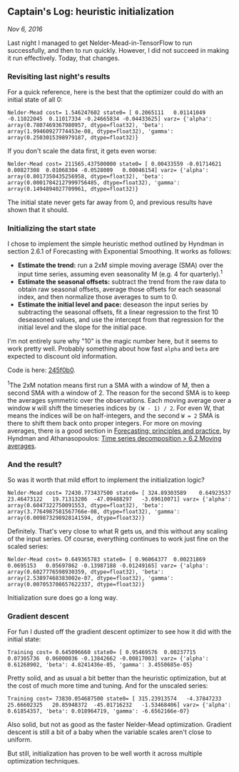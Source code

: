 ## Captain's Log: heuristic initialization
*Nov 6, 2016*

Last night I managed to get Nelder-Mead-in-TensorFlow to run successfully, and then to run quickly. However, I did not succeed in making it run effectively. Today, that changes.

### Revisiting last night's results

For a quick reference, here is the best that the optimizer could do with an initial state of all 0:

`Nelder-Mead cost= 1.546247602 state0= [ 0.2065111   0.01141049 -0.11022045  0.11017334 -0.24665834 -0.04433625] varz= {'alpha': array(0.7807469367980957, dtype=float32), 'beta': array(1.99460927774453e-08, dtype=float32), 'gamma': array(0.2503015398979187, dtype=float32)}`

If you don't scale the data first, it gets even worse:

`Nelder-Mead cost= 211565.437500000 state0= [ 0.00433559 -0.01714621  0.00827308  0.01068304 -0.0528009   0.00046154] varz= {'alpha': array(0.8017350435256958, dtype=float32), 'beta': array(0.00017842127999756485, dtype=float32), 'gamma': array(0.1494894027709961, dtype=float32)}`

The initial state never gets far away from 0, and previous results have shown that it should.

### Initializing the start state

I chose to implement the simple heuristic method outlined by Hyndman in section 2.6.1 of Forecasting with Exponential Smoothing. It works as follows:

* **Estimate the trend:** run a 2xM simple moving average (SMA) over the input time series, assuming even seasonality M (e.g. 4 for quarterly).<sup>1</sup>
* **Estimate the seasonal offsets:** subtract the trend from the raw data to obtain raw seasonal offsets, average those offsets for each seasonal index, and then normalize those averages to sum to 0.
* **Estimate the initial level and pace:** deseason the input series by subtracting the seasonal offsets, fit a linear regression to the first 10 deseasoned values, and use the intercept from that regression for the initial level and the slope for the initial pace.

I'm not entirely sure why "10" is the magic number here, but it seems to work pretty well. Probably something about how fast `alpha` and `beta` are expected to discount old information.

Code is here: [245f0b0](https://github.com/mcskinner/ets/commit/245f0b0bc5b79153d093836758325ffe0e9d4abd).

<sup>1</sup>The 2xM notation means first run a SMA with a window of M, then a second SMA with a window of 2. The reason for the second SMA is to keep the averages symmetric over the observations. Each moving average over a window `W` will shift the timeseries indices by `(W - 1) / 2`. For even W, that means the indices will be on half-integers, and the second `W = 2` SMA is there to shift them back onto proper integers. For more on moving averages, there is a good section in [Forecasting: principles and practice](https://www.otexts.org/fpp), by Hyndman and Athana­sopou­los: [Time series decomposition > 6.2 Moving averages](https://www.otexts.org/fpp/6/2).

### And the result?

So was it worth that mild effort to implement the initialization logic?

`Nelder-Mead cost= 72430.773437500 state0= [ 324.89303589    0.64923537   23.46473122   19.71313286  -47.09488297   -3.69610071] varz= {'alpha': array(0.6047322750091553, dtype=float32), 'beta': array(3.7764987581567766e-08, dtype=float32), 'gamma': array(0.009873298928141594, dtype=float32)}`

Definitely. That's very close to what R gets us, and this without any scaling of the input series. Of course, everything continues to work just fine on the scaled series:

`Nelder-Mead cost= 0.649365783 state0= [ 0.96064377  0.00231869  0.0695153   0.05697862 -0.13987188 -0.01249165] varz= {'alpha': array(0.6027776598930359, dtype=float32), 'beta': array(2.53897468383002e-07, dtype=float32), 'gamma': array(0.007053708657622337, dtype=float32)}`

Initialization sure does go a long way.

### Gradient descent

For fun I dusted off the gradient descent optimizer to see how it did with the initial state:

`Training cost= 0.645096660 state0= [ 0.95469576  0.00237715  0.07305736  0.06000036 -0.13842662 -0.00817003] varz= {'alpha': 0.61268902, 'beta': 4.8241436e-05, 'gamma': 3.4550685e-05}`

Pretty solid, and as usual a bit better than the heuristic optimization, but at the cost of much more time and tuning. And for the unscaled series:

`Training cost= 73830.054687500 state0= [ 315.23913574   -4.37847233   25.66602325   20.85948372  -45.01716232   -1.53468406] varz= {'alpha': 0.61854357, 'beta': 0.018964719, 'gamma': -6.6562166e-07}`

Also solid, but not as good as the faster Nelder-Mead optimization. Gradient descent is still a bit of a baby when the variable scales aren't close to uniform.

But still, initialization has proven to be well worth it across multiple optimization techniques.